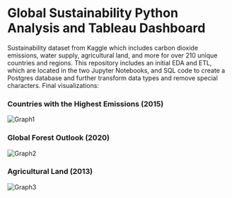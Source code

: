 # Global Sustainability Python Analysis and Tableau Dashboard
Sustainability dataset from Kaggle which includes carbon dioxide emissions, water supply, agricultural land, and more for over 210 unique countries and regions. This repository includes an initial EDA and ETL, which are located in the two Jupyter Notebooks, and SQL code to create a Postgres database and further transform data types and remove special characters. Final visualizations:
### Countries with the Highest Emissions (2015)
![Graph1](https://github.com/isaiaherb/global-sustainability-montioring/blob/main/images/Screenshot%202024-07-01%20230529.png?raw=true)
### Global Forest Outlook (2020)
![Graph2](https://github.com/isaiaherb/global-sustainability-montioring/blob/main/images/Screenshot%202024-07-01%20230629.png?raw=true)
### Agricultural Land (2013)
![Graph3](https://github.com/isaiaherb/global-sustainability-montioring/blob/main/images/Screenshot%202024-07-01%20230651.png?raw=true)
